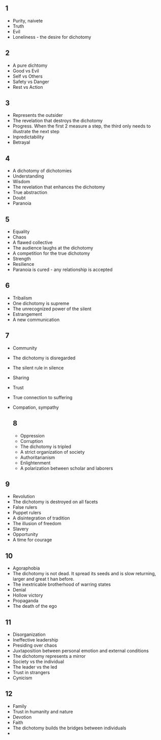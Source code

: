 ## 1
* Purity, naivete
* Truth
* Evil
* Loneliness - the desire for dichotomy

## 2
* A pure dichtomy
* Good vs Evil
* Self vs Others
* Safety vs Danger
* Rest vs Action

## 3
* Represents the outsider
* The revelation that destroys the dichotomy
* Progress. When the first 2 measure a step, the third only needs to illustrate the next step
* Inpredictability
* Betrayal

## 4
* A dichotomy of dichotomies
* Understanding
* Wisdom
* The revelation that enhances the dichotomy
* True abstraction
* Doubt
* Paranoia

## 5
* Equality
* Chaos
* A flawed collective
* The audience laughs at the dichotomy 
* A competition for the true dichotomy
* Strength
* Resilience
* Paranoia is cured - any relationship is accepted

## 6
* Tribalism
* One dichotomy is supreme
* The unrecognized power of the silent
* Estrangement
* A new communication

## 7
* Community
* The dichotomy is disregarded
* The silent rule in silence
* Sharing
* Trust
* True connection to suffering
* Compation, sympathy

   ## 8
   * Oppression
   * Corruption
   * The dichotomy is tripled
   * A strict organization of society
   * Authoritarianism
   * Enlightenment
   * A polarization between scholar and laborers

## 9
* Revolution
* The dichotomy is destroyed on all facets
* False rulers
* Puppet rulers
* A disintegration of tradition
* The illusion of freedom
* Slavery 
* Opportunity
* A time for courage

## 10
* Agoraphobia
* The dichotomy is not dead. It spread its seeds and is slow returning, larger and great t han before.
* The inextricable brotherhood of warring states
* Denial
* Hollow victory
* Propaganda
* The death of the ego

## 11
* Disorganization
* Ineffective leadership
* Presiding over chaos
* Juxtaposition between personal emotion and external conditions
* The dichotomy represents a mirror
* Society vs the individual
* The leader vs the led
* Trust in strangers
* Cynicism

## 12
* Family
* Trust in humanity and nature
* Devotion
* Faith
* The dichotomy builds the bridges between individuals
* 